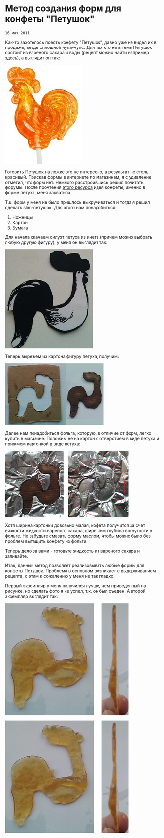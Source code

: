 <!--
{
  "draft": false,
  "tags": ["Другое"]
}
-->

# Метод создания форм для конфеты "Петушок"

```blogEnginePageDate
16 мая 2011
```

Как-то захотелось поесть конфету "Петушок", давно уже не видел их в продаже, везде сплошной чупа-чупс. Для тех кто не в
теме Петушок состоит из вареного сахара и воды (рецепт можно найти например здесь), а выглядит он так:

![img.png](img.png)

Готовить Петушок на ложке это не интересно, а результат не столь красивый. Поискав формы в интернете по магазинам, я с
удивление отметил, что форм нет. Немного расстроившись решил почитать форумы. После
прочтения [этого ресурса](http://www.diforum.ru/index.php?showtopic=13979) идея конфеты, именно в форме петуха, меня
захватила.

Т.к. форм у меня не было пришлось выкручиваться и тогда я решил сделать slim-петушок. Для этого нам понадобиться:

1. Ножницы
2. Картон
3. Бумага

Для начала скачаем силуэт петуха из инета (причем можно выбрать любую другую фигуру), у меня он выглядит так:

![img_1.png](img_1.png)

Теперь вырежем из картона фигуру петуха, получим:

![img_2.png](img_2.png)

Далее нам понадобиться фольга, которую, в отличие от форм, легко купить в магазине. Положим ее на картон с отверстием в
виде петуха и прижмем картонкой в виде петуха:

![img_3.png](img_3.png)

Хотя ширина картонки довольно малая, кофета получится за счет вязкости жидкости вареного сахара, шире чем глубина
вогнутости в фольге. Не забудьте смазать форму маслом, чтобы можно было без проблем вытащить конфету из фольги.

Теперь дело за вами - готовьте жидкость из вареного сахара и заливайте.

Итак, данный метод позволяет реализовывать любые формы для конфеты Петушок. Проблема в основном возникает с
выдерживанием рецепта, с этим к сожалению у меня не так гладко.

Первый экземпляр у меня получился лучше, чем приведенный на рисунке, но сделать фото я не успел, т.к. он был съеден. А
второй экземпляр выглядит так:

![img_4.png](img_4.png)

![img_5.png](img_5.png)




